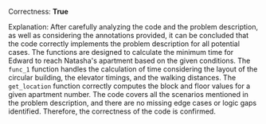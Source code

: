 Correctness: **True**

Explanation: 
After carefully analyzing the code and the problem description, as well as considering the annotations provided, it can be concluded that the code correctly implements the problem description for all potential cases. The functions are designed to calculate the minimum time for Edward to reach Natasha's apartment based on the given conditions. The `func_1` function handles the calculation of time considering the layout of the circular building, the elevator timings, and the walking distances. The `get_location` function correctly computes the block and floor values for a given apartment number. The code covers all the scenarios mentioned in the problem description, and there are no missing edge cases or logic gaps identified. Therefore, the correctness of the code is confirmed.